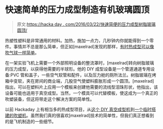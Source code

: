 # 快速简单的压力成型制造有机玻璃圆顶

> 原文:[https://hacka day . com/2016/03/22/快速简便的压力成型树脂玻璃圆顶/](https://hackaday.com/2016/03/22/quick-and-easy-pressure-forming-makes-plexiglas-domes/)

热塑性塑料是非常通用的材料。加热，施加一点力，几秒钟内你就能得到一个零件。事情并不总是那么简单，但正如[maxelrad]发现的那样，[有时热成型可以像吹气球一样简单](https://hackaday.io/project/10156-pressure-forming-plastic-simple-build)。

在一架实验飞机上需要一个外部照明设备的整流罩时，[maxelrad]转向树脂玻璃的压力成型，以获得他需要的半球形。他的 DIY 成型设备是一个管道通道专用设备:PVC 管和盖子，一些空气软管和配件，以及压力舱的厕所法兰。树脂玻璃在烤箱中变软，夹在房间的商业端，几股空气使塑料膨胀形成一个圆顶。[maxelrad]指出，可以在塑料片上应用一个模板来创建他需要的流线型泪珠形状，他指出，该设备可能也适用于真空成型。当然，一个模具可以代替模板，使这成为一个真正的吹塑装备，但这将带走这个解决方案的简单性。

以前 Hackaday 上有相当多的热成型项目，从[这个 DIY 真空成型机](http://hackaday.com/2014/10/19/diy-vacuum-former-on-the-cheap/)到[一个临时搭建的吹塑机](http://hackaday.com/2014/05/22/mini-molder-injection-molder-scratch-built-by-single-hacker/)。虽然我们真的很喜欢[maxelrad]技术的简单性，但我们真正想看到的是飞机制造的一些细节。